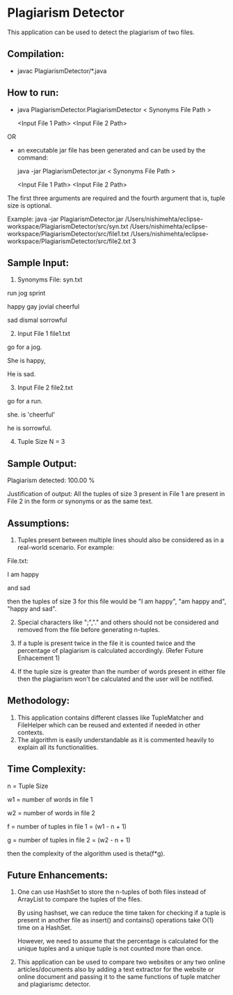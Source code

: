 # Plagiarism Detector

This application can be used to detect the plagiarism of two files.

## Compilation:
- javac PlagiarismDetector/*.java

## How to run:
- java PlagiarismDetector.PlagiarismDetector < Synonyms File Path > 
	
	<Input File 1 Path> <Input File 2 Path> <Optional Tuple Size>
	
OR

- an executable jar file has been generated and can be used by the command:

	java -jar PlagiarismDetector.jar < Synonyms File Path >
	
	<Input File 1 Path> <Input File 2 Path> <Optional Tuple Size>
	
The first three arguments are required and the fourth argument that is, tuple size is optional.

Example: java -jar PlagiarismDetector.jar /Users/nishimehta/eclipse-workspace/PlagiarismDetector/src/syn.txt /Users/nishimehta/eclipse-workspace/PlagiarismDetector/src/file1.txt /Users/nishimehta/eclipse-workspace/PlagiarismDetector/src/file2.txt 3

## Sample Input:
1. Synonyms File: syn.txt

run jog sprint

happy gay jovial cheerful

sad dismal sorrowful

2. Input File 1 file1.txt

go for a jog.

She is happy,

He is sad.

3. Input File 2 file2.txt

go for a run.

she. is 'cheerful'

he is sorrowful.

4. Tuple Size N = 3

## Sample Output:
Plagiarism detected: 100.00 % 

Justification of output: All the tuples of size 3 present in File 1 are present in File 2 in the form or synonyms or as the same text.

## Assumptions:
1. Tuples present between multiple lines should also be considered as in a real-world scenario. For example:

File.txt:

I am happy

and sad

then the tuples of size 3 for this file would be "I am happy", "am happy and", "happy and sad".

2. Special characters like ";","." and others should not be considered and removed from the file before generating n-tuples.

3. If a tuple is present twice in the file it is counted twice and the percentage of plagiarism is calculated accordingly. (Refer Future Enhacement 1)

4. If the tuple size is greater than the number of words present in either file then the plagiarism won't be calculated and the user will be notified.

## Methodology:
1. This application contains different classes like TupleMatcher and FileHelper which can be reused and extented if needed in other contexts.
2. The algorithm is easily understandable as it is commented heavily to explain all its functionalities.

## Time Complexity:
n = Tuple Size

w1 = number of words in file 1

w2 = number of words in file 2

f = number of tuples in file 1 = (w1 - n + 1)

g = number of tuples in file 2 = (w2 - n + 1)

then the complexity of the algorithm used is theta(f*g).

## Future Enhancements:
1. One can use HashSet to store the n-tuples of both files instead of ArrayList to compare the tuples of the files. 

   By using hashset, we can reduce the time taken for checking if a tuple is present in another file as insert() and contains() operations take O(1) time on a HashSet.
   
   However, we need to assume that the percentage is calculated for the unique tuples and a unique tuple is not counted more than once.
2. This application can be used to compare two websites or any two online articles/documents also by adding a text extractor for the website or online document and passing it to the same functions of tuple matcher and plagiarismc detector. 
